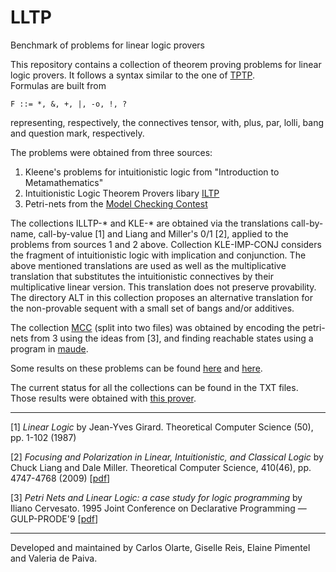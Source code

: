 # LLTP

Benchmark of problems for linear logic provers


This repository contains a collection of theorem proving problems for linear logic provers. 
It follows a syntax similar to the one of [TPTP](http://tptp.org/).  
Formulas are built from 

```
F ::= *, &, +, |, -o, !, ?
```
representing, respectively, the connectives  tensor, with, plus, par, lolli, bang and question mark, respectively.

The problems were obtained from three sources:

1. Kleene's problems for intuitionistic logic from "Introduction to Metamathematics"
2. Intuitionistic Logic Theorem Provers libary [ILTP](http://iltp.de/)
3. Petri-nets from the [Model Checking Contest](https://pnrepository.lip6.fr/mcc/)

The collections ILLTP-\* and KLE-\* are obtained via the translations call-by-name, call-by-value [1] and Liang and Miller's 0/1 [2],
applied to the problems from sources 1 and 2 above. Collection KLE-IMP-CONJ considers the fragment of intuitionistic logic with implication and conjunction. The above mentioned translations are used as well as the multiplicative 
translation that substitutes the intuitionistic connectives by their multiplicative linear version. This translation does not preserve provability. The directory ALT in this collection proposes an alternative translation for the non-provable sequent with a small set of bangs and/or additives.


The collection [MCC](https://github.com/meta-logic/lltp/blob/master/petri-nets/MCC.tar.gz.1) (split into two files)
was obtained by encoding the petri-nets from 3 using the ideas from [3], and finding reachable states 
using a program in [maude](http://maude.cs.uiuc.edu/).

Some results on these problems can be found [here](https://github.com/carlosolarte/Linear-Logic-Prover-in-Maude) and [here](https://github.com/wujuihsuan2016/LL_prover). 

The current status for all the collections can be found in the TXT files. Those results were obtained with [this prover](https://github.com/carlosolarte/Linear-Logic-Prover-in-Maude).



---
[1] _Linear Logic_ by Jean-Yves Girard. Theoretical Computer Science (50), pp. 1-102 (1987)

[2] _Focusing and Polarization in Linear, Intuitionistic, and Classical Logic_ by Chuck Liang and Dale Miller. Theoretical Computer Science, 410(46), pp. 4747-4768 (2009) [[pdf](http://www.lix.polytechnique.fr/Labo/Dale.Miller/papers/tcs09fixed.pdf)]

[3] _Petri Nets and Linear Logic: a case study for logic programming_ by Iliano Cervesato. 
1995 Joint Conference on Declarative Programming — GULP-PRODE'9 [[pdf](https://web2.qatar.cmu.edu/iliano/papers/gulp95.pdf)]

---

Developed and maintained by Carlos Olarte, Giselle Reis, Elaine Pimentel and Valeria de Paiva.
